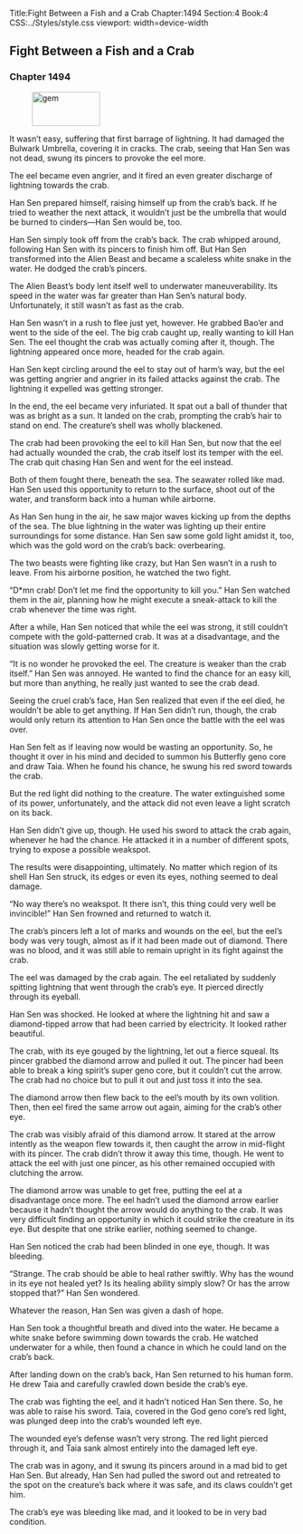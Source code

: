 Title:Fight Between a Fish and a Crab 
Chapter:1494 
Section:4 
Book:4 
CSS:../Styles/style.css 
viewport: width=device-width
  
## Fight Between a Fish and a Crab
### Chapter 1494 
<figure>
	<img src="../Images/gem.gif" alt="gem" id="gem" width="120" height="60" />
</figure>
  

  
  It wasn’t easy, suffering that first barrage of lightning. It had damaged the Bulwark Umbrella, covering it in cracks. The crab, seeing that Han Sen was not dead, swung its pincers to provoke the eel more.

The eel became even angrier, and it fired an even greater discharge of lightning towards the crab.

Han Sen prepared himself, raising himself up from the crab’s back. If he tried to weather the next attack, it wouldn’t just be the umbrella that would be burned to cinders—Han Sen would be, too.

Han Sen simply took off from the crab’s back. The crab whipped around, following Han Sen with its pincers to finish him off. But Han Sen transformed into the Alien Beast and became a scaleless white snake in the water. He dodged the crab’s pincers.

The Alien Beast’s body lent itself well to underwater maneuverability. Its speed in the water was far greater than Han Sen’s natural body. Unfortunately, it still wasn’t as fast as the crab.

Han Sen wasn’t in a rush to flee just yet, however. He grabbed Bao’er and went to the side of the eel. The big crab caught up, really wanting to kill Han Sen. The eel thought the crab was actually coming after it, though. The lightning appeared once more, headed for the crab again.

Han Sen kept circling around the eel to stay out of harm’s way, but the eel was getting angrier and angrier in its failed attacks against the crab. The lightning it expelled was getting stronger.

In the end, the eel became very infuriated. It spat out a ball of thunder that was as bright as a sun. It landed on the crab, prompting the crab’s hair to stand on end. The creature’s shell was wholly blackened.

The crab had been provoking the eel to kill Han Sen, but now that the eel had actually wounded the crab, the crab itself lost its temper with the eel. The crab quit chasing Han Sen and went for the eel instead.

Both of them fought there, beneath the sea. The seawater rolled like mad. Han Sen used this opportunity to return to the surface, shoot out of the water, and transform back into a human while airborne.

As Han Sen hung in the air, he saw major waves kicking up from the depths of the sea. The blue lightning in the water was lighting up their entire surroundings for some distance. Han Sen saw some gold light amidst it, too, which was the gold word on the crab’s back: overbearing.

The two beasts were fighting like crazy, but Han Sen wasn’t in a rush to leave. From his airborne position, he watched the two fight.

“D*mn crab! Don’t let me find the opportunity to kill you.” Han Sen watched them in the air, planning how he might execute a sneak-attack to kill the crab whenever the time was right.

After a while, Han Sen noticed that while the eel was strong, it still couldn’t compete with the gold-patterned crab. It was at a disadvantage, and the situation was slowly getting worse for it.

“It is no wonder he provoked the eel. The creature is weaker than the crab itself.” Han Sen was annoyed. He wanted to find the chance for an easy kill, but more than anything, he really just wanted to see the crab dead.

Seeing the cruel crab’s face, Han Sen realized that even if the eel died, he wouldn’t be able to get anything. If Han Sen didn’t run, though, the crab would only return its attention to Han Sen once the battle with the eel was over.

Han Sen felt as if leaving now would be wasting an opportunity. So, he thought it over in his mind and decided to summon his Butterfly geno core and draw Taia. When he found his chance, he swung his red sword towards the crab.

But the red light did nothing to the creature. The water extinguished some of its power, unfortunately, and the attack did not even leave a light scratch on its back.

Han Sen didn’t give up, though. He used his sword to attack the crab again, whenever he had the chance. He attacked it in a number of different spots, trying to expose a possible weakspot.

The results were disappointing, ultimately. No matter which region of its shell Han Sen struck, its edges or even its eyes, nothing seemed to deal damage.

“No way there’s no weakspot. It there isn’t, this thing could very well be invincible!” Han Sen frowned and returned to watch it.

The crab’s pincers left a lot of marks and wounds on the eel, but the eel’s body was very tough, almost as if it had been made out of diamond. There was no blood, and it was still able to remain upright in its fight against the crab.

The eel was damaged by the crab again. The eel retaliated by suddenly spitting lightning that went through the crab’s eye. It pierced directly through its eyeball.

Han Sen was shocked. He looked at where the lightning hit and saw a diamond-tipped arrow that had been carried by electricity. It looked rather beautiful.

The crab, with its eye gouged by the lightning, let out a fierce squeal. Its pincer grabbed the diamond arrow and pulled it out. The pincer had been able to break a king spirit’s super geno core, but it couldn’t cut the arrow. The crab had no choice but to pull it out and just toss it into the sea.

The diamond arrow then flew back to the eel’s mouth by its own volition. Then, then eel fired the same arrow out again, aiming for the crab’s other eye.

The crab was visibly afraid of this diamond arrow. It stared at the arrow intently as the weapon flew towards it, then caught the arrow in mid-flight with its pincer. The crab didn’t throw it away this time, though. He went to attack the eel with just one pincer, as his other remained occupied with clutching the arrow.

The diamond arrow was unable to get free, putting the eel at a disadvantage once more. The eel hadn’t used the diamond arrow earlier because it hadn’t thought the arrow would do anything to the crab. It was very difficult finding an opportunity in which it could strike the creature in its eye. But despite that one strike earlier, nothing seemed to change.

Han Sen noticed the crab had been blinded in one eye, though. It was bleeding.

“Strange. The crab should be able to heal rather swiftly. Why has the wound in its eye not healed yet? Is its healing ability simply slow? Or has the arrow stopped that?” Han Sen wondered.

Whatever the reason, Han Sen was given a dash of hope.

Han Sen took a thoughtful breath and dived into the water. He became a white snake before swimming down towards the crab. He watched underwater for a while, then found a chance in which he could land on the crab’s back.

After landing down on the crab’s back, Han Sen returned to his human form. He drew Taia and carefully crawled down beside the crab’s eye.

The crab was fighting the eel, and it hadn’t noticed Han Sen there. So, he was able to raise his sword. Taia, covered in the God geno core’s red light, was plunged deep into the crab’s wounded left eye.

The wounded eye’s defense wasn’t very strong. The red light pierced through it, and Taia sank almost entirely into the damaged left eye.

The crab was in agony, and it swung its pincers around in a mad bid to get Han Sen. But already, Han Sen had pulled the sword out and retreated to the spot on the creature’s back where it was safe, and its claws couldn’t get him.

The crab’s eye was bleeding like mad, and it looked to be in very bad condition.
